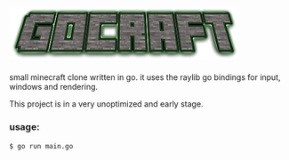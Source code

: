 ![no logo? Ö.ö](res/gocraft.png)
---
small minecraft clone written in go.
it uses the raylib go bindings for input, windows and rendering.


This project is in a very unoptimized and early stage.

### usage:
```
$ go run main.go
```
